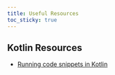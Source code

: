 ```yaml
---
title: Useful Resources
toc_sticky: true 
---
```


## Kotlin Resources

* [Running code snippets in Kotlin](https://kotlinlang.org/docs/run-code-snippets.html)
